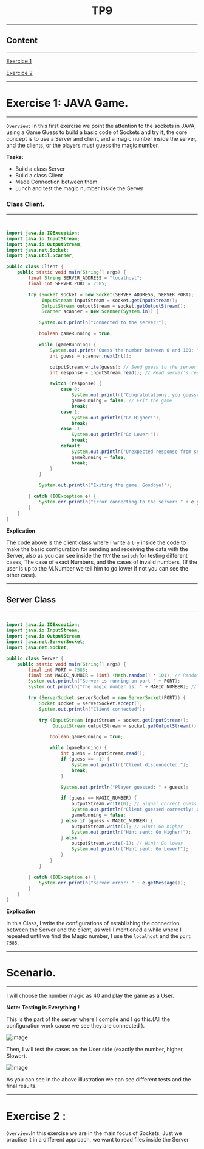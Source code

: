<h1 align="center">TP9</h1>

---

## Content
---

[Exercice 1](#exercice1)

[Exercice 2](#exercice2)


---

# <a id="exercice1"></a>Exercise 1: JAVA Game.
---

`Overview:` In this first exercise we point the attention to the sockets in JAVA, using a Game Guess to build a basic
code of Sockets and try it, the core concept is to use a Server and client, and a magic number inside the server, and the clients,
or the players must guess the magic number.

**Tasks:**
- Build a class Server
- Build a class Client
- Made Connection between them
- Lunch and test the magic number inside the Server

### Class Client.
---

```java


import java.io.IOException;
import java.io.InputStream;
import java.io.OutputStream;
import java.net.Socket;
import java.util.Scanner;

public class Client {
    public static void main(String[] args) {
        final String SERVER_ADDRESS = "localhost";
        final int SERVER_PORT = 7585;

        try (Socket socket = new Socket(SERVER_ADDRESS, SERVER_PORT);
             InputStream inputStream = socket.getInputStream();
             OutputStream outputStream = socket.getOutputStream();
             Scanner scanner = new Scanner(System.in)) {

            System.out.println("Connected to the server!");

            boolean gameRunning = true;

            while (gameRunning) {
                System.out.print("Guess the number between 0 and 100: ");
                int guess = scanner.nextInt();

                outputStream.write(guess); // Send guess to the server
                int response = inputStream.read(); // Read server's response

                switch (response) {
                    case 0:
                        System.out.println("Congratulations, you guessed the number!");
                        gameRunning = false; // Exit the game
                        break;
                    case 1:
                        System.out.println("Go Higher!");
                        break;
                    case -1:
                        System.out.println("Go Lower!");
                        break;
                    default:
                        System.out.println("Unexpected response from server. Exiting.");
                        gameRunning = false;
                        break;
                }
            }

            System.out.println("Exiting the game. Goodbye!");

        } catch (IOException e) {
            System.err.println("Error connecting to the server: " + e.getMessage());
        }
    }
}


```

**Explication**

The code above is the client class where I write a `try` inside the code to make the basic configuration for sending and receiving the data with the Server,
also as you can see inside the `TRY` the `switch` for testing different cases, The case of exact Numbers, and the cases of invalid numbers, 
(If the user is up to the M.Number we tell him to go lower if not you can see the other case).


---

## Server Class
---

```java

import java.io.IOException;
import java.io.InputStream;
import java.io.OutputStream;
import java.net.ServerSocket;
import java.net.Socket;

public class Server {
    public static void main(String[] args) {
        final int PORT = 7585;
        final int MAGIC_NUMBER = (int) (Math.random() * 101); // Random number [0-100]
        System.out.println("Server is running on port " + PORT);
        System.out.println("The magic number is: " + MAGIC_NUMBER); // For debugging or testing

        try (ServerSocket serverSocket = new ServerSocket(PORT)) {
            Socket socket = serverSocket.accept();
            System.out.println("Client connected");

            try (InputStream inputStream = socket.getInputStream();
                 OutputStream outputStream = socket.getOutputStream()) {

                boolean gameRunning = true;

                while (gameRunning) {
                    int guess = inputStream.read();
                    if (guess == -1) {
                        System.out.println("Client disconnected.");
                        break;
                    }

                    System.out.println("Player guessed: " + guess);

                    if (guess == MAGIC_NUMBER) {
                        outputStream.write(0); // Signal correct guess
                        System.out.println("Client guessed correctly! Game over.");
                        gameRunning = false;
                    } else if (guess < MAGIC_NUMBER) {
                        outputStream.write(1); // Hint: Go higher
                        System.out.println("Hint sent: Go Higher!");
                    } else {
                        outputStream.write(-1); // Hint: Go lower
                        System.out.println("Hint sent: Go Lower!");
                    }
                }
            }

        } catch (IOException e) {
            System.err.println("Server error: " + e.getMessage());
        }
    }
}


```

**Explication**

In this Class, I write the configurations of establishing the connection between the Server and the client, 
as well I mentioned a while where I repeated until we find the Magic number,
I use the `localhost` and the `port 7585`.

---

# Scenario.
---
I will choose the number magic as 40 and play the game as a User. 

**Note: Testing is Everything !**

This is the part of the server where I compile and I go this.(All the configuration work cause we see they are connected ).

![image](https://github.com/user-attachments/assets/f98ad654-1f5a-4319-b345-2839e70b98fe)

Then, I will test the cases on the User side (exactly the number, higher, Slower).


![image](https://github.com/user-attachments/assets/5bf2e673-faf3-446e-9eee-1d7326224367)


As you can see in the above illustration we can see different tests and the final results.

***

# <a id="exercice2"></a>Exercise 2 :
`Overview:`In this exercise we are in the main focus of Sockets,
Just we practice it in a different approach, we want to read files inside the Server 

